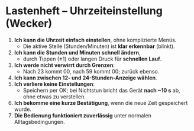 # Lastenheft – Uhrzeiteinstellung (Wecker)

1. **Ich kann die Uhrzeit einfach einstellen**, ohne komplizierte Menüs.
   - Die aktive Stelle (Stunden/Minuten) ist **klar erkennbar** (blinkt).
2. **Ich kann die Stunden und Minuten schnell ändern**,
   - durch Tippen (±1) oder langen Druck für **schnellen Lauf**.
3. **Ich werde nicht verwirrt durch Grenzen**:
   - Nach 23 kommt 00, nach 59 kommt 00; zurück ebenso.
4. **Ich kann zwischen 12- und 24-Stunden-Anzeige wählen**.
5. **Ich verliere keine Einstellungen**:
   - Speichern per OK; bei Nichtstun bricht das Gerät **nach ~10 s** ab, ohne etwas zu verstellen.
6. **Ich bekomme eine kurze Bestätigung**, wenn die neue Zeit gespeichert wurde.
7. **Die Bedienung funktioniert zuverlässig** unter normalen Alltagsbedingungen.

